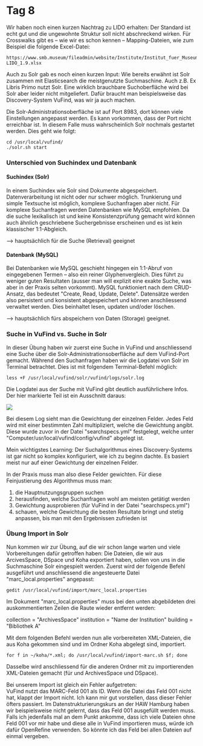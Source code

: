 # Tag 8

Wir haben noch einen kurzen Nachtrag zu LIDO erhalten: Der Standard ist echt gut und die ungewohnte Struktur soll nicht abschreckend wirken. Für Crosswalks gibt es – wie wir es schon kennen – Mapping-Dateien, wie zum Beispiel die folgende Excel-Datei:

```
https://www.smb.museum/fileadmin/website/Institute/Institut_fuer_Museumsforschung/Fachstelle_Museum/DDB-LIDO_1.9.xlsx
```

Auch zu Solr gab es noch einen kurzen Input: Wie bereits erwähnt ist Solr zusammen mit Elasticsearch die meistgenutzte Suchmaschine. Auch z.B. Ex Libris Primo nutzt Solr. Eine wirklich brauchbare Suchoberfläche wird bei Solr aber leider nicht mitgeliefert. Dafür braucht man beispielsweise das Discovery-System VuFind, was wir ja auch machen.

Die Solr-Administrationsoberfläche ist auf Port 8983, dort können viele Einstellungen angepasst werden. Es kann vorkommen, dass der Port nicht erreichbar ist. In diesem Falle muss wahrscheinlich Solr nochmals gestartet werden. Dies geht wie folgt:

```
cd /usr/local/vufind/
./solr.sh start
```

### Unterschied von Suchindex und Datenbank

#### Suchindex (Solr)
In einem Suchindex wie Solr sind Dokumente abgespeichert. Datenverarbeitung ist nicht oder nur schwer möglich. Trunkierung und simple Textsuche ist möglich, komplexe Suchanfragen aber nicht. Für komplexe Suchanfragen werden Datenbanken wie MySQL empfohlen. Da die suche lexikalisch ist und keine Konsistenzprüfung gemacht wird können auch ähnlich geschriebene Suchergebnisse erscheinen und es ist kein klassischer 1:1-Abgleich.

--> hauptsächlich für die Suche (Retrieval) geeignet
    
#### Datenbank (MySQL)
Bei Datenbanken wie MySQL geschieht hingegen ein 1:1-Abruf von eingegebenen Termen – also ein reiner Glyphenvergleich. Dies führt zu weniger guten Resultaten (ausser man will explizit eine exakte Suche, was aber in der Praxis selten vorkommt). MySQL funktioniert nach dem CRUD-Ansatz, das bedeutet "Create, Read, Update, Delete". Datensätze werden also persistent und konsistent abgespeichert und können anschliessend verwaltet werden. Dies beinhaltet lesen, updaten und/oder löschen.

--> hauptsächlich fürs abspeichern von Daten (Storage) geeignet.

### Suche in VuFind vs. Suche in Solr

In dieser Übung haben wir zuerst eine Suche in VuFind und anschliessend eine Suche über die Solr-Administrationsoberfläche auf dem VuFind-Port gemacht. Während den Suchanfragen haben wir die Logdatei von Solr im Terminal betrachtet. Dies ist mit folgendem Terminal-Befehl möglich:

```
less +F /usr/local/vufind/solr/vufind/logs/solr.log
```

Die Logdatei aus der Suche mit VuFind gibt deutlich ausführlichere Infos. Der hier markierte Teil ist ein Ausschnitt daraus:

![](https://raw.githubusercontent.com/remooda/bain/master/pictures/3.png)

Bei diesem Log sieht man die Gewichtung der einzelnen Felder. Jedes Feld wird mit einer bestimmten Zahl multipliziert, welche die Gewichtung angibt. Diese wurde zuvor in der Datei "searchspecs.yml" festgelegt, welche unter "Computer/usr/local/vufind/config/vufind" abgelegt ist.

Mein wichtigstes Learning: Der Suchalgorithmus eines Discovery-Systems ist gar nicht so komplex konfiguriert, wie ich zu beginn dachte. Es basiert meist nur auf einer Gewichtung der einzelnen Felder.

In der Praxis muss man also diese Felder gewichten. Für diese Feinjustierung des Algorithmus muss man:
1. die Hauptnutzungsgruppen suchen
2. herausfinden, welche Suchanfragen wohl am meisten getätigt werden
3. Gewichtung ausprobieren (für VuFind in der Datei "searchspecs.yml")
4. schauen, welche Gewichtung die besten Resultate bringt und stetig anpassen, bis man mit den Ergebnissen zufrieden ist

### Übung Import in Solr

Nun kommen wir zur Übung, auf die wir schon lange warten und viele Vorbereitungen dafür getroffen haben: Die Dateien, die wir aus ArcivesSpace, DSpace und Koha exportiert haben, sollen von uns in die Suchmaschine Solr eingespielt werden. Zuerst wird der folgende Befehl ausgeführt und anschliessend die angesteuerte Datei "marc_local.properties" angepasst:

```
gedit /usr/local/vufind/import/marc_local.properties
```

Im Dokument "marc_local.properties" muss bei den unten abgebildeten drei auskommentierten Zeilen die Raute wieder entfernt werden:

collection = "ArchivesSpace"
institution = "Name der Institution"
building = "Bibliothek A"

Mit dem folgenden Befehl werden nun alle vorbereiteten XML-Dateien, die aus Koha gekommen sind und im Ordner Koha abgelegt sind, importiert.

```
for f in ~/koha/*.xml; do /usr/local/vufind/import-marc.sh $f; done
```

Dasselbe wird anschliessend für die anderen Ordner mit zu importierenden XML-Dateien gemacht (für und ArchivesSpace und DSpace).

Bei unserem Import ist gleich ein Fehler aufgetreten: <br>
VuFind nutzt das MARC-Feld 001 als ID. Wenn die Datei das Feld 001 nicht hat, klappt der Import nicht. Ich kann mir gut vorstellen, dass dieser Fehler öfters passiert. Im Datenstrukturierungskurs an der HAW Hamburg haben wir beispielsweise nicht gelernt, dass das Feld 001 ausgefüllt werden muss. Falls ich jedenfalls mal an dem Punkt ankomme, dass ich viele Dateien ohne Feld 001 vor mir habe und diese alle in VuFind importieren muss, würde ich dafür OpenRefine verwenden. So könnte ich das Feld bei allen Dateien auf einmal vergeben.